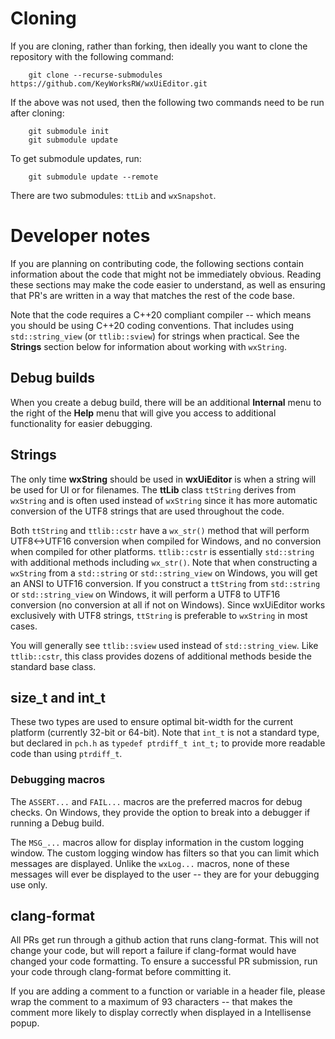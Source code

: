 # Cloning

If you are cloning, rather than forking, then ideally you want to clone the repository with the following command:

```
    git clone --recurse-submodules https://github.com/KeyWorksRW/wxUiEditor.git
```

If the above was not used, then the following two commands need to be run after cloning:

```
	git submodule init
	git submodule update
```

To get submodule updates, run:

```
	git submodule update --remote
```

There are two submodules: `ttLib` and `wxSnapshot`.

# Developer notes

If you are planning on contributing code, the following sections contain information about the code that might not be immediately obvious. Reading these sections may make the code easier to understand, as well as ensuring that PR's are written in a way that matches the rest of the code base.

Note that the code requires a C++20 compliant compiler -- which means you should be using C++20 coding conventions. That includes using `std::string_view` (or `ttlib::sview`) for strings when practical. See the **Strings** section below for information about working with `wxString`.

## Debug builds

When you create a debug build, there will be an additional **Internal** menu to the right of the **Help** menu that will give you access to additional functionality for easier debugging.

## Strings

The only time **wxString** should be used in **wxUiEditor** is when a string will be used for UI or for filenames. The **ttLib** class `ttString` derives from `wxString` and is often used instead of `wxString` since it has more automatic conversion of the UTF8 strings that are used throughout the code.

Both `ttString` and `ttlib::cstr` have a `wx_str()` method that will perform UTF8<->UTF16 conversion when compiled for Windows, and no conversion when compiled for other platforms. `ttlib::cstr` is essentially `std::string` with additional methods including `wx_str()`. Note that when constructing a `wxString` from a `std::string` or `std::string_view` on Windows, you will get an ANSI to UTF16 conversion. If you construct a `ttString` from `std::string` or `std::string_view` on Windows, it will perform a UTF8 to UTF16 conversion (no conversion at all if not on Windows). Since wxUiEditor works exclusively with UTF8 strings, `ttString` is preferable to `wxString` in most cases.

You will generally see `ttlib::sview` used instead of `std::string_view`. Like `ttlib::cstr`, this class provides dozens of additional methods beside the standard base class.

## size_t and int_t

These two types are used to ensure optimal bit-width for the current platform (currently 32-bit or 64-bit). Note that `int_t` is not a standard type, but declared in `pch.h` as `typedef ptrdiff_t int_t;` to provide more readable code than using `ptrdiff_t`.

### Debugging macros

The `ASSERT...` and `FAIL...` macros are the preferred macros for debug checks. On Windows, they provide the option to break into a debugger if running a Debug build.

The `MSG_...` macros allow for display information in the custom logging window. The custom logging window has filters so that you can limit which messages are displayed. Unlike the `wxLog...` macros, none of these messages will ever be displayed to the user -- they are for your debugging use only.

## clang-format

All PRs get run through a github action that runs clang-format. This will not change your code, but will report a failure if clang-format would have changed your code formatting. To ensure a successful PR submission, run your code through clang-format before committing it.

If you are adding a comment to a function or variable in a header file, please wrap the comment to a maximum of 93 characters -- that makes the comment more likely to display correctly when displayed in a Intellisense popup.
